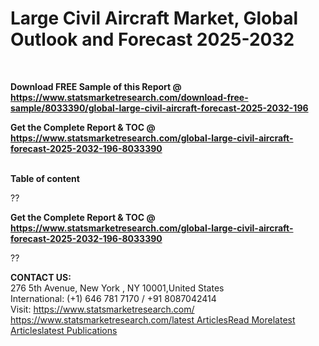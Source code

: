 <h1>Large Civil Aircraft Market, Global Outlook and Forecast 2025-2032</h1><br/><p><strong>Download FREE Sample of this Report @ <a href="https://www.statsmarketresearch.com/download-free-sample/8033390/global-large-civil-aircraft-forecast-2025-2032-196">https://www.statsmarketresearch.com/download-free-sample/8033390/global-large-civil-aircraft-forecast-2025-2032-196</a></strong></p>

<div><b>Get the Complete Report & TOC @ <a href="https://www.statsmarketresearch.com/global-large-civil-aircraft-forecast-2025-2032-196-8033390">https://www.statsmarketresearch.com/global-large-civil-aircraft-forecast-2025-2032-196-8033390</a></b></div>

<p><br />
<b>Table of content</b></p>

<p>??</p>

<div><b>Get the Complete Report & TOC @ <a href="https://www.statsmarketresearch.com/global-large-civil-aircraft-forecast-2025-2032-196-8033390">https://www.statsmarketresearch.com/global-large-civil-aircraft-forecast-2025-2032-196-8033390</a></b></div>

<p>??</p>

<p><b>CONTACT US:</b><br />
276 5th Avenue, New York , NY 10001,United States<br />
International: (+1) 646 781 7170 / +91 8087042414<br />
Visit: <a href="https://www.statsmarketresearch.com/">https://www.statsmarketresearch.com/</a><br />
<a href="https://gyeongbokgung.com">https://www.statsmarketresearch.com/</a><a href="https://hallyeomaritime.com">latest Articles</a><a href="https://jingwansa.com">Read More</a><a href="https://nguoiviet.jp/">latest Articles</a><a href="https://www.intelmarketresearch.com/">latest Publications</a></p>

